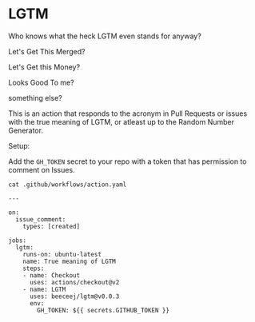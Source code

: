 # LGTM

Who knows what the heck LGTM even stands for anyway?

Let's Get This Merged?

Let's Get this Money?

Looks Good To me?

something else?

This is an action that responds to the acronym in Pull Requests or issues with the true meaning of LGTM, or atleast up to the Random Number Generator.

Setup:

Add the `GH_TOKEN` secret to your repo with a token that has permission to comment on Issues.

```
cat .github/workflows/action.yaml

---

on:
  issue_comment:
    types: [created]

jobs:
  lgtm:
    runs-on: ubuntu-latest
    name: True meaning of LGTM
    steps:
    - name: Checkout
      uses: actions/checkout@v2
    - name: LGTM
      uses: beeceej/lgtm@v0.0.3
      env:
        GH_TOKEN: ${{ secrets.GITHUB_TOKEN }}
```
